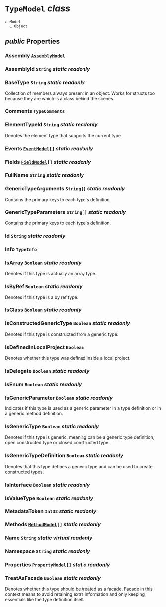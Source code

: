 # <code><span title="">TypeModel</span></code> *class*

```
ட Model
  ட Object
```



## *public* Properties

### Assembly <code><a href="..\AssemblyModel.md">AssemblyModel</a></code>



### AssemblyId <code><span title="Represents text as a sequence of UTF-16 code units.">String</span></code> *static* *readonly*



### BaseType <code><span title="Represents text as a sequence of UTF-16 code units.">String</span></code> *static* *readonly*

Collection of members always present in an object.
Works for structs too because they are <see cref="T:System.ValueType" /> which is a class behind the scenes.

### Comments <code><span title="Class, Struct or  delegate comments">TypeComments</span></code>



### ElementTypeId <code><span title="Represents text as a sequence of UTF-16 code units.">String</span></code> *static* *readonly*

Denotes the element type that supports the current type

### Events <code><a href="Members\EventModel.md">EventModel</a>[]</code> *static* *readonly*



### Fields <code><a href="Members\FieldModel.md">FieldModel</a>[]</code> *static* *readonly*



### FullName <code><span title="Represents text as a sequence of UTF-16 code units.">String</span></code> *static* *readonly*



### GenericTypeArguments <code><span title="Represents text as a sequence of UTF-16 code units.">String[]</span></code> *static* *readonly*

Contains the primary keys to each type's definition.

### GenericTypeParameters <code><span title="Represents text as a sequence of UTF-16 code units.">String[]</span></code> *static* *readonly*

Contains the primary keys to each type's definition.

### Id <code><span title="Represents text as a sequence of UTF-16 code units.">String</span></code> *static* *readonly*



### Info <code><span title="Represents type declarations for class types, interface types, array types, value types, enumeration types, type parameters, generic type definitions, and open or closed constructed generic types.">TypeInfo</span></code>



### IsArray <code><span title="Represents a Boolean (&lt;see langword=&quot;true&quot; /&gt; or &lt;see langword=&quot;false&quot; /&gt;) value.">Boolean</span></code> *static* *readonly*

Denotes if this type is actually an array type.

### IsByRef <code><span title="Represents a Boolean (&lt;see langword=&quot;true&quot; /&gt; or &lt;see langword=&quot;false&quot; /&gt;) value.">Boolean</span></code> *static* *readonly*

Denotes if this type is a by ref type.

### IsClass <code><span title="Represents a Boolean (&lt;see langword=&quot;true&quot; /&gt; or &lt;see langword=&quot;false&quot; /&gt;) value.">Boolean</span></code> *static* *readonly*



### IsConstructedGenericType <code><span title="Represents a Boolean (&lt;see langword=&quot;true&quot; /&gt; or &lt;see langword=&quot;false&quot; /&gt;) value.">Boolean</span></code> *static* *readonly*

Denotes if this type is constructed from a generic type.

### IsDefinedInLocalProject <code><span title="Represents a Boolean (&lt;see langword=&quot;true&quot; /&gt; or &lt;see langword=&quot;false&quot; /&gt;) value.">Boolean</span></code>

Denotes whether this type was defined inside a local project.

### IsDelegate <code><span title="Represents a Boolean (&lt;see langword=&quot;true&quot; /&gt; or &lt;see langword=&quot;false&quot; /&gt;) value.">Boolean</span></code> *static* *readonly*



### IsEnum <code><span title="Represents a Boolean (&lt;see langword=&quot;true&quot; /&gt; or &lt;see langword=&quot;false&quot; /&gt;) value.">Boolean</span></code> *static* *readonly*



### IsGenericParameter <code><span title="Represents a Boolean (&lt;see langword=&quot;true&quot; /&gt; or &lt;see langword=&quot;false&quot; /&gt;) value.">Boolean</span></code> *static* *readonly*

Indicates if this type is used as a generic parameter in a type definition or in a generic method definition.

### IsGenericType <code><span title="Represents a Boolean (&lt;see langword=&quot;true&quot; /&gt; or &lt;see langword=&quot;false&quot; /&gt;) value.">Boolean</span></code> *static* *readonly*

Denotes if this type is generic, meaning can be a generic type definition, open constructed type or closed constructed type.

### IsGenericTypeDefinition <code><span title="Represents a Boolean (&lt;see langword=&quot;true&quot; /&gt; or &lt;see langword=&quot;false&quot; /&gt;) value.">Boolean</span></code> *static* *readonly*

Denotes that this type defines a generic type and can be used to create constructed types.

### IsInterface <code><span title="Represents a Boolean (&lt;see langword=&quot;true&quot; /&gt; or &lt;see langword=&quot;false&quot; /&gt;) value.">Boolean</span></code> *static* *readonly*



### IsValueType <code><span title="Represents a Boolean (&lt;see langword=&quot;true&quot; /&gt; or &lt;see langword=&quot;false&quot; /&gt;) value.">Boolean</span></code> *static* *readonly*



### MetadataToken <code><span title="Represents a 32-bit signed integer.">Int32</span></code> *static* *readonly*



### Methods <code><a href="Members\MethodModel.md">MethodModel</a>[]</code> *static* *readonly*



### Name <code><span title="Represents text as a sequence of UTF-16 code units.">String</span></code> *static* *virtual* *readonly*



### Namespace <code><span title="Represents text as a sequence of UTF-16 code units.">String</span></code> *static* *readonly*



### Properties <code><a href="Members\PropertyModel.md">PropertyModel</a>[]</code> *static* *readonly*



### TreatAsFacade <code><span title="Represents a Boolean (&lt;see langword=&quot;true&quot; /&gt; or &lt;see langword=&quot;false&quot; /&gt;) value.">Boolean</span></code> *static* *readonly*

Denotes whether this type should be treated as a facade. Facade in this context means
to avoid retaining extra information and only keeping essentials like the type definition itself.

